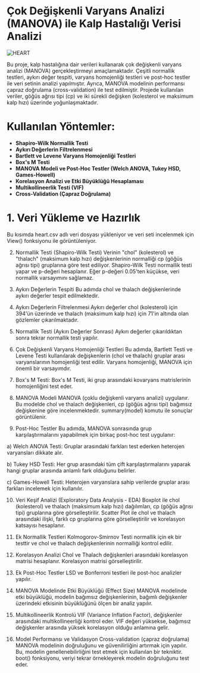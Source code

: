 # Çok Değişkenli Varyans Analizi (MANOVA) ile Kalp Hastalığı Verisi Analizi

![HEART](https://github.com/user-attachments/assets/1c54ef5d-a387-4905-9ae7-da5e856b0c13)

Bu proje, kalp hastalığına dair verileri kullanarak çok değişkenli varyans analizi (MANOVA) gerçekleştirmeyi amaçlamaktadır. Çeşitli normallik testleri, aykırı değer tespiti, varyans homojenliği testleri ve post-hoc testler ile veri setinin analizi yapılmıştır. Ayrıca, MANOVA modelinin performansı çapraz doğrulama (cross-validation) ile test edilmiştir. Projede kullanılan veriler, göğüs ağrısı tipi (cp) ve iki sürekli değişken (kolesterol ve maksimum kalp hızı) üzerinde yoğunlaşmaktadır.

# Kullanılan Yöntemler:

- **Shapiro-Wilk Normallik Testi**
- **Aykırı Değerlerin Filtrelenmesi**
- **Bartlett ve Levene Varyans Homojenliği Testleri**
- **Box's M Testi**
- **MANOVA Modeli ve Post-Hoc Testler (Welch ANOVA, Tukey HSD, Games-Howell)**
- **Korelasyon Analizi ve Etki Büyüklüğü Hesaplaması**
- **Multikollineerlik Testi (VIF)**
- **Cross-Validation (Çapraz Doğrulama)**

# 1. Veri Yükleme ve Hazırlık
Bu kısımda heart.csv adlı veri dosyası yükleniyor ve veri seti incelenmek için View() fonksiyonu ile görüntüleniyor.

2. Normallik Testi (Shapiro-Wilk Testi)
Verinin "chol" (kolesterol) ve "thalach" (maksimum kalp hızı) değişkenlerinin normalliği cp (göğüs ağrısı tipi) gruplarına göre test ediliyor. Shapiro-Wilk Testi normallik testi yapar ve p-değeri hesaplanır. Eğer p-değeri 0.05'ten küçükse, veri normallik varsayımını sağlamaz.

3. Aykırı Değerlerin Tespiti
Bu adımda chol ve thalach değişkenlerinde aykırı değerler tespit edilmektedir.

4. Aykırı Değerlerin Filtrelenmesi
Aykırı değerler chol (kolesterol) için 394'ün üzerinde ve thalach (maksimum kalp hızı) için 71'in altında olan gözlemler çıkarılmaktadır.

5. Normallik Testi (Aykırı Değerler Sonrası)
Aykırı değerler çıkarıldıktan sonra tekrar normallik testi yapılır.

6. Çok Değişkenli Varyans Homojenliği Testleri
Bu adımda, Bartlett Testi ve Levene Testi kullanılarak değişkenlerin (chol ve thalach) gruplar arası varyanslarının homojenliği test edilir. Varyans homojenliği, MANOVA için önemli bir varsayımdır.

7. Box's M Testi: Box's M Testi, iki grup arasındaki kovaryans matrislerinin homojenliğini test eder.

8. MANOVA Modeli
MANOVA (çoklu değişkenli varyans analizi) uygulanır. Bu modelde chol ve thalach değişkenleri, cp (göğüs ağrısı tipi) bağımsız değişkenine göre incelenmektedir. summary(model) komutu ile sonuçlar görüntülenir.

9. Post-Hoc Testler
Bu adımda, MANOVA sonrasında grup karşılaştırmalarını yapabilmek için birkaç post-hoc test uygulanır:

a) Welch ANOVA Testi: Gruplar arasındaki farkları test ederken heterojen varyansları dikkate alır.

b) Tukey HSD Testi: Her grup arasındaki tüm çift karşılaştırmalarını yaparak hangi gruplar arasında anlamlı fark olduğunu belirler.

c) Games-Howell Testi: Heterojen varyanslara sahip verilerde gruplar arası farkları incelemek için kullanılır.

10. Veri Keşif Analizi (Exploratory Data Analysis - EDA)
Boxplot ile chol (kolesterol) ve thalach (maksimum kalp hızı) dağılımları, cp (göğüs ağrısı tipi) gruplarına göre görselleştirilir.
Scatter Plot ile chol ve thalach arasındaki ilişki, farklı cp gruplarına göre görselleştirilir ve korelasyon katsayısı hesaplanır.

11. Ek Normallik Testleri
Kolmogorov-Smirnov Testi normallik için ek bir testtir ve chol ve thalach değişkenlerinin normalliği kontrol edilir.

12. Korelasyon Analizi
Chol ve Thalach değişkenleri arasındaki korelasyon matrisi hesaplanır. Korelasyon matrisi görselleştirilir.

13. Ek Post-Hoc Testler
LSD ve Bonferroni testleri ile post-hoc analizler yapılır.

14. MANOVA Modelinde Etki Büyüklüğü (Effect Size)
MANOVA modelinde etki büyüklüğü, modelin bağımsız değişkenlerinin, bağımlı değişkenler üzerindeki etkisinin büyüklüğünü ölçen bir analiz yapılır.

15. Multikollineerlik Kontrolü
VIF (Variance Inflation Factor), değişkenler arasındaki multikollineerliği kontrol eder. VIF değeri yüksekse, bağımsız değişkenler arasında yüksek korelasyon olduğu anlamına gelir.

16. Model Performansı ve Validasyon
Cross-validation (çapraz doğrulama) MANOVA modelinin doğruluğunu ve güvenilirliğini artırmak için yapılır. Bu, modelin genellenebilirliğini test etmek için kullanılan bir tekniktir. boot() fonksiyonu, veriyi tekrar örnekleyerek modelin doğruluğunu test eder.








